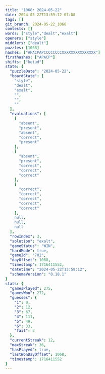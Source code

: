 ```yaml
---
title: "1068: 2024-05-22"
date: 2024-05-22T13:59:12-07:00
tags: []
git_branch: 2024-05-22_1068
contests: []
words: ["style","dealt","exalt"]
openers: ["style"]
middlers: ["dealt"]
puzzles: [1068]
hashes: ["APACPAPCCCCCCCCXXXXXXXXXXXXXXX"]
firsthashes: ["APACP"]
shifts: ["keiud"]
state: {
  "puzzleDate": "2024-05-22",
  "boardState": [
    "style",
    "dealt",
    "exalt",
    "",
    "",
    ""
  ],
  "evaluations": [
    [
      "absent",
      "present",
      "absent",
      "correct",
      "present"
    ],
    [
      "absent",
      "present",
      "correct",
      "correct",
      "correct"
    ],
    [
      "correct",
      "correct",
      "correct",
      "correct",
      "correct"
    ],
    null,
    null,
    null
  ],
  "rowIndex": 3,
  "solution": "exalt",
  "gameStatus": "WIN",
  "hardMode": true,
  "gameId": "702",
  "dayOffset": 1068,
  "timestamp": 1716411552,
  "datetime": "2024-05-22T13:59:12",
  "schemaVersion": "0.18.1"
}
stats: {
  "gamesPlayed": 275,
  "gamesWon": 272,
  "guesses": {
    "1": 0,
    "2": 12,
    "3": 67,
    "4": 111,
    "5": 49,
    "6": 33,
    "fail": 3
  },
  "currentStreak": 12,
  "maxStreak": 36,
  "hasPlayed": true,
  "lastWonDayOffset": 1068,
  "timestamp": 1716411552
}
---
```

<!-- more -->
